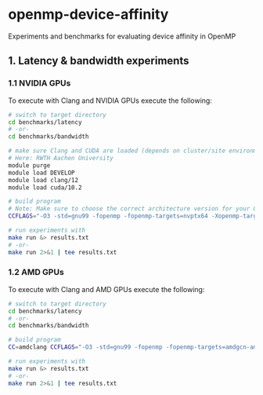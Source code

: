 # openmp-device-affinity
Experiments and benchmarks for evaluating device affinity in OpenMP

## 1. Latency & bandwidth experiments

### 1.1 NVIDIA GPUs
To execute with Clang and NVIDIA GPUs execute the following:
```bash
# switch to target directory
cd benchmarks/latency
# -or-
cd benchmarks/bandwidth

# make sure Clang and CUDA are loaded (depends on cluster/site environment)
# Here: RWTH Aachen University
module purge
module load DEVELOP
module load clang/12
module load cuda/10.2

# build program
# Note: Make sure to choose the correct architecture version for your GPU (e.g. sm_70 for Volta, sm_60 for Pascal)
CCFLAGS="-O3 -std=gnu99 -fopenmp -fopenmp-targets=nvptx64 -Xopenmp-target -march=sm_70" make

# run experiments with
make run &> results.txt
# -or-
make run 2>&1 | tee results.txt
```

### 1.2 AMD GPUs
To execute with Clang and AMD GPUs execute the following:
```bash
# switch to target directory
cd benchmarks/latency
# -or-
cd benchmarks/bandwidth

# build program
CC=amdclang CCFLAGS="-O3 -std=gnu99 -fopenmp -fopenmp-targets=amdgcn-amd-amdhsa -Xopenmp-target=amdgcn-amd-amdhsa -march=gfx90a" make

# run experiments with
make run &> results.txt
# -or-
make run 2>&1 | tee results.txt
```
